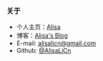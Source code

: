 ### 关于

- 个人主页：[Alisa](http://www.alisali.cn/)
- 博客：[Alisa's Blog](https://blog.alisali.cn/)
- E-mail: [alisalicn@gmail.com](alisalicn@gmail.com)
- Github: [@AlisaLiCn](https://github.com/AlisaLiCn)
